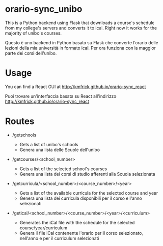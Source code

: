 # orario-sync_unibo

This is a Python backend using Flask that downloads a course's schedule from my college's servers and converts it to ical.
Right now it works for the majority of unibo's courses.

Questo è uno backend in Python basato su Flask che converte l'orario delle lezioni della mia università in formato ical.
Per ora funziona con la maggior parte dei corsi dell'unibo.

# Usage

You can find a React GUI at <http://kmfrick.github.io/orario-sync_react>

Puoi trovare un'interfaccia basata su React all'indirizzo <http://kmfrick.github.io/orario-sync_react>

# Routes

- /getschools
  * Gets a list of unibo's schools
  * Genera una lista delle Scuole dell'unibo

- /getcourses/<school_number>
  * Gets a list of the selected school's courses
  * Genera una lista dei corsi di studio afferenti alla Scuola selezionata

- /getcurricula/<school_number>/<course_number>/\<year>
  * Gets a list of the available curricula for the selected course and year
  * Genera una lista dei curricula disponibili per il corso e l'anno selezionati

- /getical/<school_number>/<course_number>/\<year>/\<curriculum>
  * Generates the iCal file with the schedule for the selected course/year/curriculum
  * Genera il file iCal contenente l'orario per il corso selezionato, nell'anno e per il curriculum selezionati